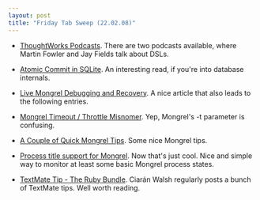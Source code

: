 ```yaml
---
layout: post
title: "Friday Tab Sweep (22.02.08)"
---
```

* [ThoughtWorks Podcasts](http://www.thoughtworks.com/what-we-say/podcasts.html). There are two podcasts available, where Martin Fowler and Jay Fields talk about DSLs.

* [Atomic Commit in SQLite](http://www.sqlite.org/atomiccommit.html). An interesting read, if you're into database internals.

* [Live Mongrel Debugging and Recovery](http://www.igvita.com/2008/02/19/live-mongrel-debugging-and-recovery/). A nice article that also leads to the following entries.

* [Mongrel Timeout / Throttle Misnomer](http://www.igvita.com/2007/09/24/mongrel-timeout-throttle-misnomer/). Yep, Mongrel's -t parameter is confusing.

* [A Couple of Quick Mongrel Tips](http://the-mooses-house.blogspot.com/2008/02/couple-of-quick-mongrel-tips.html). Some nice Mongrel tips.

* [Process title support for Mongrel](http://purefiction.net/mongrel_proctitle/). Now that's just cool. Nice and simple way to monitor at least some basic Mongrel process states.

* [TextMate Tip - The Ruby Bundle](http://ciaranwal.sh/2008/02/20/textmate-tip-the-ruby-bundle). Ciar&aacute;n Walsh regularly posts a bunch of TextMate tips. Well worth reading.